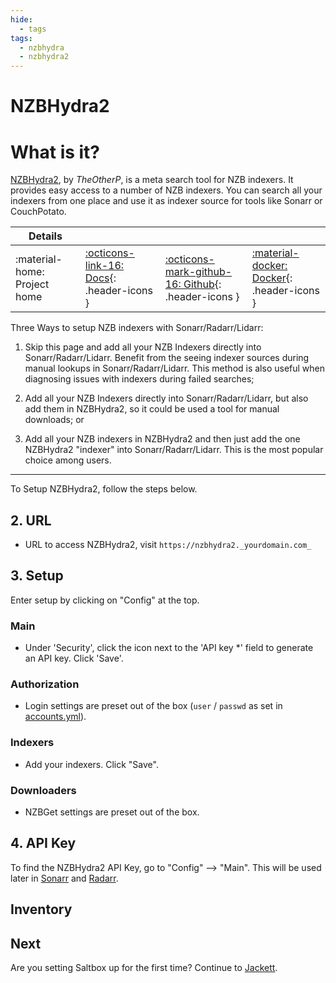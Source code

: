 ```yaml
---
hide:
  - tags
tags:
  - nzbhydra
  - nzbhydra2
---
```


# NZBHydra2

# What is it?

[NZBHydra2](https://github.com/theotherp/nzbhydra2), by _TheOtherP_, is a meta search tool for NZB indexers. It provides easy access to a number of NZB indexers. You can search all your indexers from one place and use it as indexer source for tools like Sonarr or CouchPotato.

| Details     |             |             |             |
|-------------|-------------|-------------|-------------|
| :material-home: Project home | [:octicons-link-16: Docs](https://github.com/theotherp/nzbhydra2/wiki){: .header-icons } | [:octicons-mark-github-16: Github](https://github.com/theotherp/nzbhydra2){: .header-icons } | [:material-docker: Docker](https://hub.docker.com/r/hotio/nzbhydra2){: .header-icons }|

Three Ways to setup NZB indexers with Sonarr/Radarr/Lidarr:

1. Skip this page and add all your NZB Indexers directly into Sonarr/Radarr/Lidarr. Benefit from the seeing indexer sources during manual lookups in Sonarr/Radarr/Lidarr. This method is also useful when diagnosing issues with indexers during failed searches;

2. Add all your NZB Indexers directly into Sonarr/Radarr/Lidarr, but also add them in NZBHydra2, so it could be used a tool for manual downloads; or

3. Add all your NZB indexers in NZBHydra2 and then just add the one NZBHydra2 "indexer" into Sonarr/Radarr/Lidarr. This is the most popular choice among users.

---

To Setup NZBHydra2, follow the steps below.

## 2. URL

- URL to access NZBHydra2, visit `https://nzbhydra2._yourdomain.com_`

## 3. Setup

Enter setup by clicking on "Config" at the top.

### Main

- Under 'Security', click the icon next to the 'API key *' field to generate an API key. Click 'Save'.

### Authorization

- Login settings are preset out of the box (`user` / `passwd` as set in [accounts.yml](../reference/accounts.md)).

### Indexers

- Add your indexers. Click "Save".

### Downloaders

- NZBGet settings are preset out of the box.

## 4. API Key

To find the NZBHydra2 API Key, go to "Config" --> "Main". This will be used later in [Sonarr](sonarr.md) and [Radarr](radarr.md).

## Inventory
<!-- BEGIN SALTBOX MANAGED VARIABLES SECTION -->
<!-- END SALTBOX MANAGED VARIABLES SECTION -->

## Next

Are you setting Saltbox up for the first time?  Continue to [Jackett](jackett.md).
